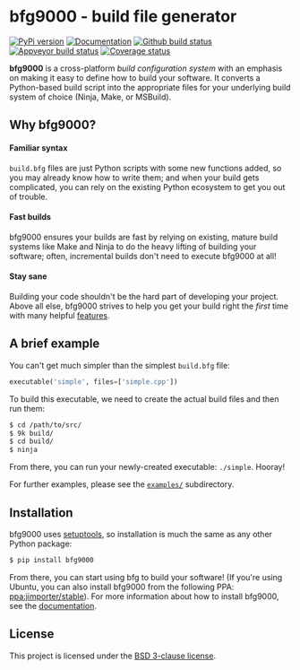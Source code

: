 # bfg9000 - build file generator

[![PyPi version][pypi-image]][pypi-link]
[![Documentation][documentation-image]][documentation-link]
[![Github build status][gh-actions-image]][gh-actions-link]
[![Appveyor build status][appveyor-image]][appveyor-link]
[![Coverage status][codecov-image]][codecov-link]

**bfg9000** is a cross-platform *build configuration system* with an emphasis on
making it easy to define how to build your software. It converts a Python-based
build script into the appropriate files for your underlying build system of
choice (Ninja, Make, or MSBuild).

## Why bfg9000?

#### Familiar syntax

`build.bfg` files are just Python scripts with some new functions added, so you
may already know how to write them; and when your build gets complicated, you
can rely on the existing Python ecosystem to get you out of trouble.

#### Fast builds

bfg9000 ensures your builds are fast by relying on existing, mature build
systems like Make and Ninja to do the heavy lifting of building your software;
often, incremental builds don't need to execute bfg9000 at all!

#### Stay sane

Building your code shouldn't be the hard part of developing your project. Above
all else, bfg9000 strives to help you get your build right the *first* time with
many helpful [features][features].

## A brief example

You can't get much simpler than the simplest `build.bfg` file:

```python
executable('simple', files=['simple.cpp'])
```

To build this executable, we need to create the actual build files and then
run them:

```sh
$ cd /path/to/src/
$ 9k build/
$ cd build/
$ ninja
```

From there, you can run your newly-created executable: `./simple`. Hooray!

For further examples, please see the [`examples/`][examples] subdirectory.

## Installation

bfg9000 uses [setuptools][setuptools], so installation is much the same as any
other Python package:

```sh
$ pip install bfg9000
```

From there, you can start using bfg to build your software! (If you're using
Ubuntu, you can also install bfg9000 from the following PPA:
[ppa:jimporter/stable][ppa]). For more information about how to install bfg9000,
see the [documentation][getting-started].

## License

This project is licensed under the [BSD 3-clause license](LICENSE).

[pypi-image]: https://img.shields.io/pypi/v/bfg9000.svg
[pypi-link]: https://pypi.python.org/pypi/bfg9000
[documentation-image]: https://img.shields.io/badge/docs-bfg9000-blue.svg
[documentation-link]: https://jimporter.github.io/bfg9000/
[gh-actions-image]: https://github.com/jimporter/bfg9000/actions/workflows/build.yml/badge.svg
[gh-actions-link]: https://github.com/jimporter/bfg9000/actions?query=branch%3Amaster+workflow%3Abuild
[appveyor-image]: https://ci.appveyor.com/api/projects/status/hxvbggf6exq8i2k6/branch/master?svg=true
[appveyor-link]: https://ci.appveyor.com/project/jimporter/bfg9000/branch/master
[codecov-image]: https://codecov.io/gh/jimporter/bfg9000/branch/master/graph/badge.svg
[codecov-link]: https://codecov.io/gh/jimporter/bfg9000

[features]: https://jimporter.github.io/bfg9000/latest/user/features
[examples]: https://github.com/jimporter/bfg9000/tree/master/examples
[setuptools]: https://pythonhosted.org/setuptools/
[ppa]: https://launchpad.net/~jimporter/+archive/ubuntu/stable
[getting-started]: https://jimporter.github.io/bfg9000/latest/getting-started
